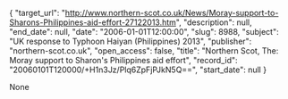 {
  "target_url": "http://www.northern-scot.co.uk/News/Moray-support-to-Sharons-Philippines-aid-effort-27122013.htm", 
  "description": null, 
  "end_date": null, 
  "date": "2006-01-01T12:00:00", 
  "slug": 8988, 
  "subject": "UK response to Typhoon Haiyan (Philippines) 2013", 
  "publisher": "northern-scot.co.uk", 
  "open_access": false, 
  "title": "Northern Scot, The: Moray support to Sharon's Philippines aid effort", 
  "record_id": "20060101T120000/+H1n3Jz/Plq6ZpFjPJkN5Q==", 
  "start_date": null
}

None